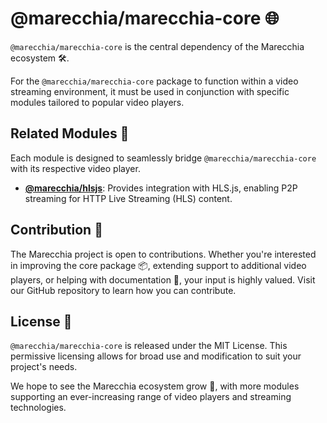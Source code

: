 # @marecchia/marecchia-core 🌐

`@marecchia/marecchia-core` is the central dependency of the Marecchia ecosystem 🛠.

For the `@marecchia/marecchia-core` package to function within a video streaming environment, it must be used in conjunction with specific modules tailored to popular video players.

## Related Modules 🔗

Each module is designed to seamlessly bridge `@marecchia/marecchia-core` with its respective video player.

- **[@marecchia/hlsjs](https://www.npmjs.com/package/@marecchia/hlsjs)**: Provides integration with HLS.js, enabling P2P streaming for HTTP Live Streaming (HLS) content.

## Contribution 🤝

The Marecchia project is open to contributions. Whether you're interested in improving the core package 📦, extending support to additional video players, or helping with documentation 📝, your input is highly valued. Visit our GitHub repository to learn how you can contribute.

## License 📄

`@marecchia/marecchia-core` is released under the MIT License. This permissive licensing allows for broad use and modification to suit your project's needs.

We hope to see the Marecchia ecosystem grow 🌱, with more modules supporting an ever-increasing range of video players and streaming technologies.

